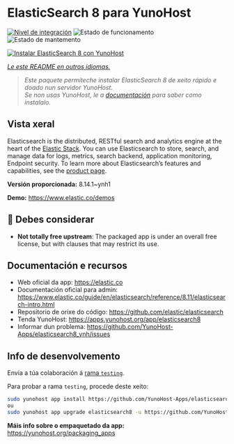 <!--
NOTA: Este README foi creado automáticamente por <https://github.com/YunoHost/apps/tree/master/tools/readme_generator>
NON debe editarse manualmente.
-->

# ElasticSearch 8 para YunoHost

[![Nivel de integración](https://dash.yunohost.org/integration/elasticsearch8.svg)](https://dash.yunohost.org/appci/app/elasticsearch8) ![Estado de funcionamento](https://ci-apps.yunohost.org/ci/badges/elasticsearch8.status.svg) ![Estado de mantemento](https://ci-apps.yunohost.org/ci/badges/elasticsearch8.maintain.svg)

[![Instalar ElasticSearch 8 con YunoHost](https://install-app.yunohost.org/install-with-yunohost.svg)](https://install-app.yunohost.org/?app=elasticsearch8)

*[Le este README en outros idiomas.](./ALL_README.md)*

> *Este paquete permíteche instalar ElasticSearch 8 de xeito rápido e doado nun servidor YunoHost.*  
> *Se non usas YunoHost, le a [documentación](https://yunohost.org/install) para saber como instalalo.*

## Vista xeral

Elasticsearch is the distributed, RESTful search and analytics engine at the heart of the [Elastic Stack](https://www.elastic.co/products). You can use Elasticsearch to store, search, and manage data for logs, metrics, search backend, application monitoring, Endpoint security.
To learn more about Elasticsearch’s features and capabilities, see the [product page](https://www.elastic.co/products/elasticsearch).


**Versión proporcionada:** 8.14.1~ynh1

**Demo:** <https://www.elastic.co/demos>
## :red_circle: Debes considerar

- **Not totally free upstream**: The packaged app is under an overall free license, but with clauses that may restrict its use.

## Documentación e recursos

- Web oficial da app: <https://elastic.co>
- Documentación oficial para admin: <https://www.elastic.co/guide/en/elasticsearch/reference/8.11/elasticsearch-intro.html>
- Repositorio de orixe do código: <https://github.com/elastic/elasticsearch>
- Tenda YunoHost: <https://apps.yunohost.org/app/elasticsearch8>
- Informar dun problema: <https://github.com/YunoHost-Apps/elasticsearch8_ynh/issues>

## Info de desenvolvemento

Envía a túa colaboración á [rama `testing`](https://github.com/YunoHost-Apps/elasticsearch8_ynh/tree/testing).

Para probar a rama `testing`, procede deste xeito:

```bash
sudo yunohost app install https://github.com/YunoHost-Apps/elasticsearch8_ynh/tree/testing --debug
ou
sudo yunohost app upgrade elasticsearch8 -u https://github.com/YunoHost-Apps/elasticsearch8_ynh/tree/testing --debug
```

**Máis info sobre o empaquetado da app:** <https://yunohost.org/packaging_apps>
